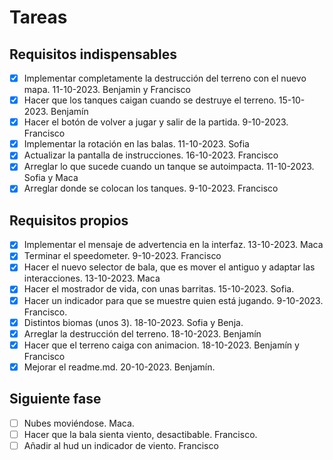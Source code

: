 # Tareas

## Requisitos indispensables

- [x] Implementar completamente la destrucción del terreno con el nuevo mapa. 11-10-2023. Benjamin y Francisco
- [x] Hacer que los tanques caigan cuando se destruye el terreno. 15-10-2023. Benjamín
- [x] Hacer el botón de volver a jugar y salir de la partida. 9-10-2023. Francisco
- [X] Implementar la rotación en las balas. 11-10-2023. Sofia
- [x] Actualizar la pantalla de instrucciones. 16-10-2023. Francisco
- [x] Arreglar lo que sucede cuando un tanque se autoimpacta. 11-10-2023. Sofia y Maca
- [x] Arreglar donde se colocan los tanques. 9-10-2023. Francisco

## Requisitos propios

- [x] Implementar el mensaje de advertencia en la interfaz. 13-10-2023. Maca
- [x] Terminar el speedometer. 9-10-2023. Francisco
- [x] Hacer el nuevo selector de bala, que es mover el antiguo y adaptar las interacciones. 13-10-2023. Maca
- [x] Hacer el mostrador de vida, con unas barritas. 15-10-2023. Sofia.
- [x] Hacer un indicador para que se muestre quien está jugando. 9-10-2023. Francisco.
- [x] Distintos biomas (unos 3). 18-10-2023. Sofia y Benja.
- [x] Arreglar la destrucción del terreno. 18-10-2023. Benjamín
- [x] Hacer que el terreno caiga con animacion. 18-10-2023. Benjamín y Francisco
- [x] Mejorar el readme.md. 20-10-2023. Benjamín.

## Siguiente fase
- [ ] Nubes moviéndose. Maca.
- [ ] Hacer que la bala sienta viento, desactibable. Francisco.
- [ ] Añadir al hud un indicador de viento. Francisco
